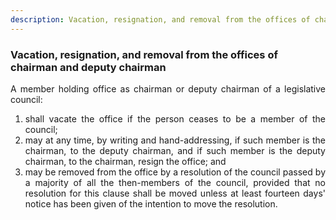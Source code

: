 ```yaml
---
description: Vacation, resignation, and removal from the offices of chairman and deputy chairman
---
```


### Vacation, resignation, and removal from the offices of chairman and deputy chairman
<div style="text-align: justify">

A member holding office as chairman or deputy chairman of a legislative council:

</div>

1. <div style="text-align: justify"> shall vacate the office if the person ceases to be a member of the council;
2. <div style="text-align: justify"> may at any time, by writing and hand-addressing, if such member is the chairman, to the deputy chairman, and if such member is the deputy chairman, to the chairman, resign the office; and
3. <div style="text-align: justify"> may be removed from the office by a resolution of the council passed by a majority of all the then-members of the council, provided that no resolution for this clause shall be moved unless at least fourteen days' notice has been given of the intention to move the resolution.
